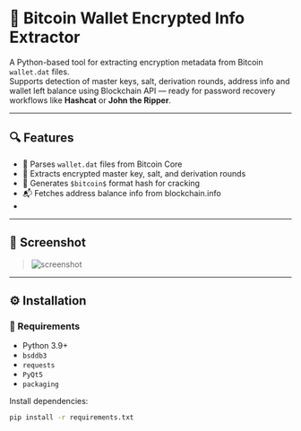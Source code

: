 # 🧠 Bitcoin Wallet Encrypted Info Extractor

A Python-based tool for extracting encryption metadata from Bitcoin `wallet.dat` files.  
Supports detection of master keys, salt, derivation rounds, address info and wallet left balance using Blockchain API — ready for password recovery workflows like **Hashcat** or **John the Ripper**.

---

## 🔍 Features

- 🧠 Parses `wallet.dat` files from Bitcoin Core
- 🔐 Extracts encrypted master key, salt, and derivation rounds
- 🧾 Generates `$bitcoin$` format hash for cracking
- 📬 Fetches address balance info from blockchain.info
- 
---

## 📸 Screenshot

> ![screenshot](https://github.com/user-attachments/assets/35f4b615-7b74-4250-b62e-3ebf817d389e)


---

## ⚙️ Installation

### 🔧 Requirements

- Python 3.9+
- `bsddb3`
- `requests`
- `PyQt5`
- `packaging`

Install dependencies:

```bash
pip install -r requirements.txt
